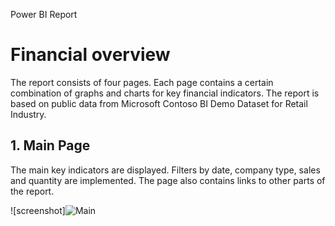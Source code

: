 Power BI Report
# Financial overview
The report consists of four pages. Each page contains a certain combination of graphs and charts for key financial indicators. The report is based on public data from Microsoft Contoso BI Demo Dataset for Retail Industry.

## 1. Main Page
The main key indicators are displayed. Filters by date, company type, sales and quantity are implemented. The page also contains links to other parts of the report.

![screenshot]![Main](https://github.com/Qehh/Power_BI_Report/assets/58768263/8872c666-d24b-4d86-b46f-67e838644879)

